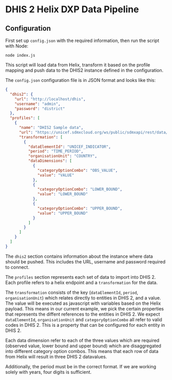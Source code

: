 # DHIS 2 Helix DXP Data Pipeline

## Configuration

First set up `config.json` with the required information, then run the script with Node:

    node index.js

This script will load data from Helix, transform it based on the profile mapping and push data to the DHIS2 instance defined in the configuration.

The `config.json` configuration file is in JSON format and looks like this:

```json
{
  "dhis2": {
    "url": "http://localhost/dhis",
    "username": "admin",
    "password": "district"
  },
  "profiles": [
    {
      "name": "DHIS2 Sample data",
      "url": "https://unicef.sdmxcloud.org/ws/public/sdmxapi/rest/data/UNICEF_TEST",
      "transformation": [
        {
          "dataElementId": "UNICEF_INDICATOR",
          "period": "TIME_PERIOD",
          "organisationUnit": "COUNTRY",
          "dataDimensions": [
            {
              "categoryOptionCombo": "OBS_VALUE",
              "value": "VALUE"
            },
            {
              "categoryOptionCombo": "LOWER_BOUND",
              "value": "LOWER_BOUND"
            },
            {
              "categoryOptionCombo": "UPPER_BOUND",
              "value": "UPPER_BOUND"
            }
          ]
        }
      ]
    }
  ]
}
```

The `dhis2` section contains information about the instance where data should be pushed. This includes the URL, username and password required to connect.

The `profiles` section represents each set of data to import into DHIS 2. Each profile refers to a helix endpoint and a `transformation` for the data.

The `transformation` consists of the key (`dataElementId`, `period`, `organisationUnit`) which relates directly to entities in DHIS 2, and a value. The value will be executed as javascript with variables based on the Helix payload. This means in our current example, we pick the certain properties that represents the diffent references to the entities in DHIS 2. We expect `dataElementId`, `organisationUnit` and `categoryOptionCombo` all refer to valid codes in DHIS 2. This is a property that can be configured for each entity in DHIS 2.

Each data dimension refer to each of the three values which are required (observed value, lower bound and upper bound) which are disaggregated into different category option combos. This means that each row of data from Helix will result in three DHIS 2 datavalues.

Additionally, the period must be in the correct format. If we are working solely with years, four digits is sufficient.
